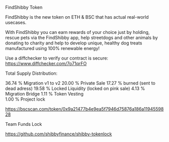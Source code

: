 FindShibby Token

FindShibby is the new token on ETH & BSC that has actual real-world usecases.

With FindShibby you can earn rewards of your choice just by holding, rescue pets via the FindShibby app, help streetdogs and other animals by donating to charity and help to develop unique, healthy dog treats manufactured using 100% renewable energy!

Use a diffchecker to verify our contract is secure: https://www.diffchecker.com/7o71qrFO

Total Supply Distribution:

36.74 % Migration v1 to v2
20.00 % Private Sale
17.27 % burned (sent to dead adress)
19.58 % Locked Liquidity (locked on pink sale)
4.13 % Migration Bridge 
1.11 % Token Vesting  
1.00 % Project lock  




https://bscscan.com/token/0x9a21477b4e9ea5f7946d75876a186a1194559828


Team Funds Lock

https://github.com/shibbyfinance/shibby-tokenlock
